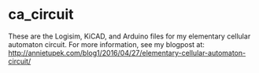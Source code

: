 # ca_circuit
These are the Logisim, KiCAD, and Arduino files for my elementary cellular automaton circuit.  For more information, see my blogpost at: http://annietupek.com/blog1/2016/04/27/elementary-cellular-automaton-circuit/
